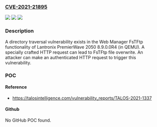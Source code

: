 ### [CVE-2021-21895](https://cve.mitre.org/cgi-bin/cvename.cgi?name=CVE-2021-21895)
![](https://img.shields.io/static/v1?label=Product&message=Lantronix&color=blue)
![](https://img.shields.io/static/v1?label=Version&message=n%2Fa&color=blue)
![](https://img.shields.io/static/v1?label=Vulnerability&message=path%20traversal&color=brighgreen)

### Description

A directory traversal vulnerability exists in the Web Manager FsTFtp functionality of Lantronix PremierWave 2050 8.9.0.0R4 (in QEMU). A specially crafted HTTP request can lead to FsTFtp file overwrite. An attacker can make an authenticated HTTP request to trigger this vulnerability.

### POC

#### Reference
- https://talosintelligence.com/vulnerability_reports/TALOS-2021-1337

#### Github
No GitHub POC found.

